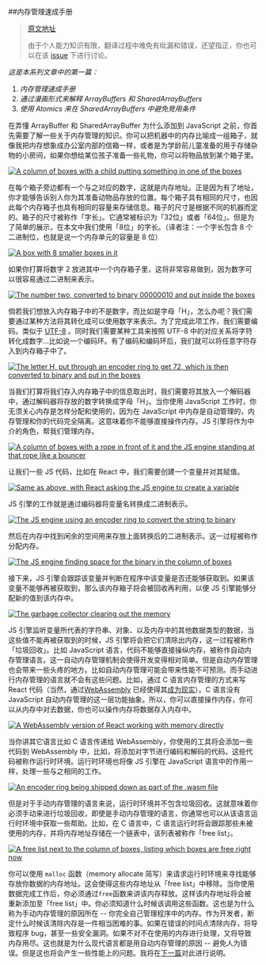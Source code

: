 ##内存管理速成手册

> [原文地址](https://hacks.mozilla.org/2017/06/a-crash-course-in-memory-management/)
>
> 由于个人能力知识有限，翻译过程中难免有纰漏和错误，还望指正，你也可以在该 [issue](https://github.com/Jocs/jocs.github.io/issues/16) 下进行讨论。

*这是本系列文章中的第一篇：*

1. *内存管理速成手册*
2. *通过漫画形式来解释 ArrayBuffers 和 SharedArrayBuffers*
3. *使用 Atomics 来在 SharedArrayBuffers 中避免竞用条件*

在弄懂 ArrayBuffer 和 SharedArrayBuffer 为什么添加到 JavaScript 之前，你首先需要了解一些关于内存管理的知识。你可以把机器中的内存比喻成一组箱子，就像我把内存想象成办公室内部的信箱一样，或者是为学龄前儿童准备的用于存储杂物的小房间，如果你想给某位孩子准备一些礼物，你可以将物品放到某个箱子里。

[![A column of boxes with a child putting something in one of the boxes](https://2r4s9p1yi1fa2jd7j43zph8r-wpengine.netdna-ssl.com/files/2017/06/01_01-500x353.png)](https://2r4s9p1yi1fa2jd7j43zph8r-wpengine.netdna-ssl.com/files/2017/06/01_01.png)

在每个箱子旁边都有一个与之对应的数字，这就是内存地址。正是因为有了地址，你才能够告诉别人你为其准备动物品存放的位置。每个箱子具有相同的尺寸，也因此每个内存箱子也具有相同的容量来存储信息。箱子的尺寸是根据不同的机器而定的。箱子的尺寸被称作「字长」。它通常被标识为「32位」或者「64位」。但是为了简单的展示，在本文中我们使用「8位」的字长。（译者注：一个字长包含 8 个二进制位，也就是说一个内存单元的容量是 8 位）

[![A box with 8 smaller boxes in it](https://2r4s9p1yi1fa2jd7j43zph8r-wpengine.netdna-ssl.com/files/2017/06/01_02-500x121.png)](https://2r4s9p1yi1fa2jd7j43zph8r-wpengine.netdna-ssl.com/files/2017/06/01_02.png)

如果你打算将数字 2 放进其中一个内存箱子里，这将非常容易做到，因为数字可以很容易通过二进制来表示。

[![The number two, converted to binary 00000010 and put inside the boxes](https://2r4s9p1yi1fa2jd7j43zph8r-wpengine.netdna-ssl.com/files/2017/06/01_03-500x229.png)](https://2r4s9p1yi1fa2jd7j43zph8r-wpengine.netdna-ssl.com/files/2017/06/01_03.png)

倘若我们想放入内存箱子中的不是数字，而比如是字母「H」，怎么办呢？我们需要通过某种方法将其转化成可以使用数字来表示。为了完成此项工作，我们需要编码。类似于  [UTF-8](https://en.wikipedia.org/wiki/UTF-8) 。同时我们需要某种工具来按照 UTF-8 中的对应关系将字符转化成数字...比如说一个编码环。有了编码和编码环后，我们就可以将任意字符存入到内存箱子中了。

[![The letter H, put through an encoder ring to get 72, which is then converted to binary and put in the boxes](https://2r4s9p1yi1fa2jd7j43zph8r-wpengine.netdna-ssl.com/files/2017/06/01_04-500x277.png)](https://2r4s9p1yi1fa2jd7j43zph8r-wpengine.netdna-ssl.com/files/2017/06/01_04.png)

当我们打算将我们存入内存箱子中的信息取出时，我们需要将其放入一个解码器中，通过解码器将存放的数字转换成字母「H」。当你使用 JavaScript 工作时，你无须关心内存是怎样分配和使用的，因为在 JavaScript 中内存是自动管理的，内存管理和你的代码完全隔离。这意味着你不能够直接操作内存。JS 引擎将作为中介的角色，帮我们管理内存。

[![A column of boxes with a rope in front of it and the JS engine standing at that rope like a bouncer](https://2r4s9p1yi1fa2jd7j43zph8r-wpengine.netdna-ssl.com/files/2017/06/01_05-500x371.png)](https://2r4s9p1yi1fa2jd7j43zph8r-wpengine.netdna-ssl.com/files/2017/06/01_05.png)

让我们一些 JS 代码，比如在 React 中，我们需要创建一个变量并对其赋值。

[![Same as above, with React asking the JS engine to create a variable](https://2r4s9p1yi1fa2jd7j43zph8r-wpengine.netdna-ssl.com/files/2017/06/01_06-500x373.png)](https://2r4s9p1yi1fa2jd7j43zph8r-wpengine.netdna-ssl.com/files/2017/06/01_06.png)

JS 引擎的工作就是通过编码器将变量名转换成二进制表示。

[![The JS engine using an encoder ring to convert the string to binary](https://2r4s9p1yi1fa2jd7j43zph8r-wpengine.netdna-ssl.com/files/2017/06/01_07-500x370.png)](https://2r4s9p1yi1fa2jd7j43zph8r-wpengine.netdna-ssl.com/files/2017/06/01_07.png)

然后在内存中找到闲余的空间用来存放上面转换后的二进制表示。这一过程被称作分配内存。

[![The JS engine finding space for the binary in the column of boxes](https://2r4s9p1yi1fa2jd7j43zph8r-wpengine.netdna-ssl.com/files/2017/06/01_08-500x367.png)](https://2r4s9p1yi1fa2jd7j43zph8r-wpengine.netdna-ssl.com/files/2017/06/01_08.png)

接下来，JS 引擎会跟踪该变量并判断在程序中该变量是否还能够获取到。如果该变量不能够再被获取到，那么该内存箱子将会被回收再利用，以便 JS 引擎能够分配新的值到该内存中。

[![The garbage collector clearing out the memory](https://2r4s9p1yi1fa2jd7j43zph8r-wpengine.netdna-ssl.com/files/2017/06/01_09-500x379.png)](https://2r4s9p1yi1fa2jd7j43zph8r-wpengine.netdna-ssl.com/files/2017/06/01_09.png)

JS 引擎监听变量所代表的字符串、对象、以及内存中的其他数据类型的数据，当这些值不能再被获取到的时候，JS 引擎将会把它们清除出内存，这一过程被称作「垃圾回收」。比如 JavaScript 语言，代码不能够直接操纵内存，被称作自动内存管理语言。这一自动内存管理机制会使得开发变得相对简单。但是自动内存管理也会带来一些头疼的地方。比如自动内存管理可能会带来性能不可预测。而手动进行内存管理的语言就不会有这些问题。比如，通过 C 语言内存管理的方式来写 React 代码（当然，通过[WebAssembly](https://hacks.mozilla.org/2017/02/a-cartoon-intro-to-webassembly/) 已经使得其[成为现实](https://www.youtube.com/watch?v=3GHJ4cbxsVQ)）。C 语言没有 JavaScript 自动内存管理的这一层功能抽象。所以，你可以直接操作内存，你可以从内存中对去数据，你也可以操作内存将数据存入内存中。

[![A WebAssembly version of React working with memory directly](https://2r4s9p1yi1fa2jd7j43zph8r-wpengine.netdna-ssl.com/files/2017/06/01_10-500x360.png)](https://2r4s9p1yi1fa2jd7j43zph8r-wpengine.netdna-ssl.com/files/2017/06/01_10.png)

当你讲其它语言比如 C 语言传递给 WebAssembly，你使用的工具将会添加一些代码到 WebAssembly 中，比如，将添加对字节进行编码和解码的代码。这些代码被称作运行时环境。运行时环境也将像 JS 引擎在 JavaScript 语言中的作用一样，处理一些与之相同的工作。

[![An encoder ring being shipped down as part of the .wasm file](https://2r4s9p1yi1fa2jd7j43zph8r-wpengine.netdna-ssl.com/files/2017/06/01_11-500x361.png)](https://2r4s9p1yi1fa2jd7j43zph8r-wpengine.netdna-ssl.com/files/2017/06/01_11.png)

但是对于手动内存管理的语言来说，运行时环境并不包含垃圾回收。这就意味着你必须手动来进行垃圾回收，即使是手动内存管理的语言，你通常也可以从该语言运行时环境中获取一些帮助。比如，在 C 语言中，C 语言运行时将会跟踪那些未被使用的内存，并将内存地址存储在一个链表中，该列表被称作「free list」。

[![A free list next to the column of boxes, listing which boxes are free right now](https://2r4s9p1yi1fa2jd7j43zph8r-wpengine.netdna-ssl.com/files/2017/06/01_12-500x360.png)](https://2r4s9p1yi1fa2jd7j43zph8r-wpengine.netdna-ssl.com/files/2017/06/01_12.png)

你可以使用 `malloc` 函数（memory allocate 简写）来请求运行时环境来寻找能够存放你数据的内存地址。这会使得这些内存地址从「free list」中移除。当你使用数据完成工作后，你必须通过`free`函数来讲该内存释放。这样该内存地址将会被重新添加至「free list」中。你必须知道什么时候该调用这些函数。这也是为什么称为手动内存管理的原因所在 -\- 你完全自己管理程序中的内存。作为开发者，断定什么时候该清除内存是一件相当困难的事。如果在错误的时间点清除内存，将导致程序 bug，甚至一些安全漏洞。如果不对不在使用的内存进行处理，又将导致内存用尽。这也就是为什么现代语言都是用自动内存管理的原因 -\- 避免人为错误。但是这也将会产生一些性能上的问题。我将在[下一篇](https://hacks.mozilla.org/2017/06/a-cartoon-intro-to-arraybuffers-and-sharedarraybuffers/)对此进行说明。

